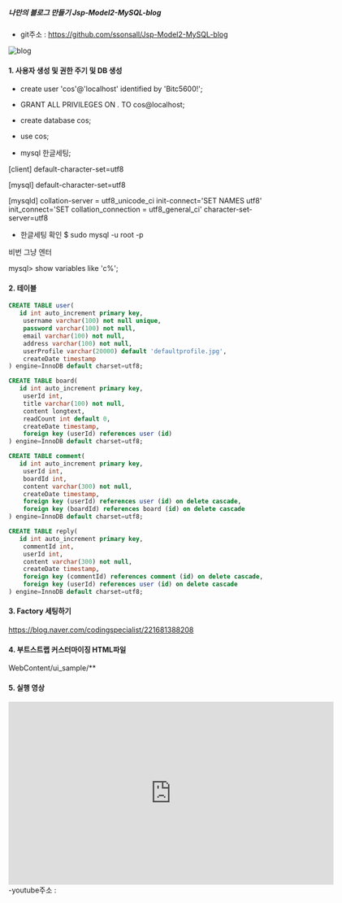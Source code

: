 ##### 나만의 블로그 만들기 Jsp-Model2-MySQL-blog

- git주소 : <https://github.com/ssonsall/Jsp-Model2-MySQL-blog>

![blog](https://postfiles.pstatic.net/MjAxOTExMTJfNzYg/MDAxNTczNTM5NTA0NTUw.uoTg1BMfppFO5RnESgJliaDKr6lDNFZ9dkEXYcBXZDEg.8wCK4u8NLuajvx_5UG18szRcuzlexIAQppZsWb1m9Vog.PNG.getinthere/Screenshot_23.png?type=w773)

#### 1. 사용자 생성 및 권한 주기 및 DB 생성
- create user 'cos'@'localhost' identified by 'Bitc5600!';
- GRANT ALL PRIVILEGES ON *.* TO cos@localhost;
- create database cos;
- use cos;

- mysql 한글세팅;

[client]
default-character-set=utf8

[mysql]
default-character-set=utf8

[mysqld]
collation-server = utf8_unicode_ci
init-connect='SET NAMES utf8'
init_connect='SET collation_connection = utf8_general_ci'
character-set-server=utf8

- 한글세팅 확인
$ sudo mysql -u root -p

비번 그냥 엔터

mysql> show variables like 'c%';

#### 2. 테이블
```sql
CREATE TABLE user(
   id int auto_increment primary key,
    username varchar(100) not null unique,
    password varchar(100) not null,
    email varchar(100) not null,
    address varchar(100) not null,
    userProfile varchar(20000) default 'defaultprofile.jpg',
    createDate timestamp
) engine=InnoDB default charset=utf8;
```

```sql
CREATE TABLE board(
   id int auto_increment primary key,
    userId int,
    title varchar(100) not null,
    content longtext,
    readCount int default 0,
    createDate timestamp,
    foreign key (userId) references user (id)
) engine=InnoDB default charset=utf8;
```

```sql
CREATE TABLE comment(
   id int auto_increment primary key,
    userId int,
    boardId int,
    content varchar(300) not null,
    createDate timestamp,
    foreign key (userId) references user (id) on delete cascade,
    foreign key (boardId) references board (id) on delete cascade
) engine=InnoDB default charset=utf8;
```

```sql
CREATE TABLE reply(
   id int auto_increment primary key,
    commentId int,
    userId int,
    content varchar(300) not null,
    createDate timestamp,
    foreign key (commentId) references comment (id) on delete cascade,
    foreign key (userId) references user (id) on delete cascade
) engine=InnoDB default charset=utf8;
```

#### 3. Factory 세팅하기
<https://blog.naver.com/codingspecialist/221681388208>

#### 4. 부트스트랩 커스터마이징 HTML파일
WebContent/ui_sample/**

#### 5. 실행 영상
<iframe width="640" height="360" src="https://www.youtube.com/embed/YyrSoUDwq-8" frameborder="0" gesture="media" allowfullscreen=""></iframe>
-youtube주소 : <https://www.youtube.com/watch?v=YyrSoUDwq-8>
